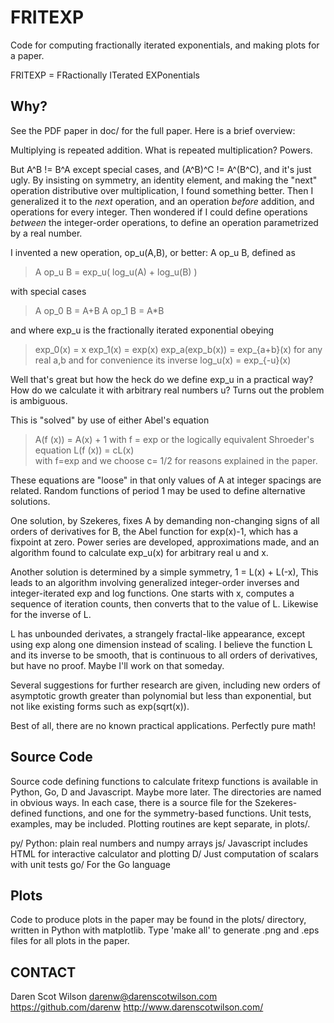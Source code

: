 # FRITEXP
Code for computing fractionally iterated exponentials, and making plots for a paper.

FRITEXP = FRactionally ITerated EXPonentials



## Why? 

See the PDF paper in doc/ for the full paper. Here is a brief overview:

Multiplying is repeated addition. What is repeated multiplication? Powers. 

But A^B != B^A except special cases, and (A^B)^C != A^(B^C), and it's just ugly. By insisting on symmetry, an identity element, and making the "next" operation distributive over multiplication, I found something better. Then I generalized it to the _next_ operation, and an operation _before_ addition, and operations for every integer. Then wondered if I could define operations _between_ the integer-order operations, to define an operation parametrized by a real number.  

I invented a new operation,  op_u(A,B), or better:  A op_u B, defined as

> A op_u B = exp_u( log_u(A) + log_u(B) )

with special cases 
> A op_0 B = A+B
> A op_1 B = A*B

and where exp_u is the fractionally iterated exponential obeying
> exp_0(x) = x
> exp_1(x) = exp(x)
> exp_a(exp_b(x)) = exp_{a+b}(x)  for any real a,b
and for convenience its inverse
> log_u(x) = exp_{-u}(x)

Well that's great but how the heck do we define exp_u in a practical way? How do we calculate it with arbitrary real numbers u?  Turns out the problem is ambiguous. 


This is "solved" by use of either Abel's equation
>  A(f (x)) = A(x) + 1  with f = exp
or the logically equivalent Shroeder's equation 
>  L(f (x)) = cL(x)  
with f=exp and we choose c= 1/2 for reasons explained in the paper.

These equations are "loose" in that only values of A at integer
spacings are related. Random functions of period 1 may be used to 
define alternative solutions. 

One solution, by Szekeres, fixes A by demanding non-changing signs of all
orders of derivatives for B, the Abel function for exp(x)-1, which has a
fixpoint at zero.  Power series are developed, approximations made, and
an algorithm found to calculate exp_u(x) for arbitrary real u and x.

Another solution is determined by a simple symmetry, 1 = L(x) + L(-x), 
This leads to an algorithm involving generalized integer-order inverses and
integer-iterated exp and log functions.  One starts with x, computes a 
sequence of iteration counts, then converts that to the value of L. Likewise
for the inverse of L.

L has unbounded derivates, a strangely fractal-like appearance, except 
using exp along one dimension instead of scaling.  I believe the function L
and its inverse to be smooth, that is continuous to all orders of derivatives, 
but have no proof.  Maybe I'll work on that someday.


Several suggestions for further research are given, including new orders
of asymptotic growth greater than polynomial but less than exponential,
but not like existing forms such as exp(sqrt(x)).

Best of all, there are no known practical applications. Perfectly pure math!


## Source Code

Source code defining functions to calculate fritexp functions is available in Python, Go, D and Javascript. Maybe more later.  The directories are named in obvious ways.  In each case, there is a source file for the Szekeres-defined functions, and one for the symmetry-based functions. Unit tests, examples, may be included.  Plotting routines are kept separate, in plots/.

   py/  Python: plain real numbers and numpy arrays
   js/  Javascript includes HTML for interactive calculator and plotting
   D/   Just computation of scalars with unit tests
   go/  For the Go language

## Plots

Code to produce plots in the paper may be found in the plots/ directory, written in Python with matplotlib. Type 'make all' to generate .png and .eps files for all plots in the paper. 



## CONTACT

Daren Scot Wilson
darenw@darenscotwilson.com 
https://github.com/darenw
http://www.darenscotwilson.com/


